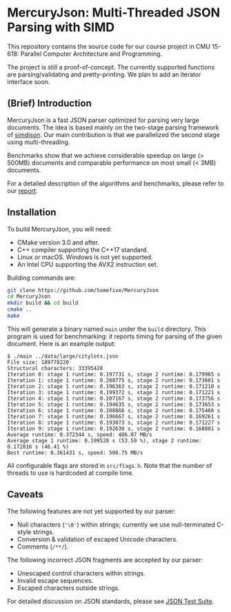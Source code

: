 # MercuryJson: Multi-Threaded JSON Parsing with SIMD

This repository contains the source code for our course project in CMU 15-618: Parallel Computer Architecture and Programming.

The project is still a proof-of-concept. The currently supported functions are parsing/validating and pretty-printing. We plan to add an iterator interface soon. 

## (Brief) Introduction

MercuryJson is a fast JSON parser optimized for parsing very large documents. The idea is based mainly on the two-stage parsing framework of [simdjson](https://github.com/lemire/simdjson). Our main contribution is that we parallelized the second stage using multi-threading.

Benchmarks show that we achieve considerable speedup on large (> 500MB) documents and comparable performance on most small (< 3MB) documents.

For a detailed description of the algorithms and benchmarks, please refer to our [report](https://github.com/Somefive/MercuryJson/blob/master/report/report.pdf).

## Installation

To build MercuryJson, you will need:

- CMake version 3.0 and after.
- C++ compiler supporting the C++17 standard.
- Linux or macOS. Windows is not yet supported.
- An Intel CPU supporting the AVX2 instruction set.

Building commands are:

```bash
git clone https://github.com/Somefive/MercuryJson
cd MercuryJson
mkdir build && cd build
cmake ..
make
```

This will generate a binary named `main` under the `build` directory. This program is used for benchmarking: it reports timing for parsing of the given document. Here is an example output:

```
$ ./main ../data/large/citylots.json
File size: 189778220
Structural characters: 33395428
Iteration 0: stage 1 runtime: 0.197731 s, stage 2 runtime: 0.179965 s
Iteration 1: stage 1 runtime: 0.208775 s, stage 2 runtime: 0.173601 s
Iteration 2: stage 1 runtime: 0.196363 s, stage 2 runtime: 0.171210 s
Iteration 3: stage 1 runtime: 0.199372 s, stage 2 runtime: 0.171221 s
Iteration 4: stage 1 runtime: 0.207167 s, stage 2 runtime: 0.173756 s
Iteration 5: stage 1 runtime: 0.194635 s, stage 2 runtime: 0.173653 s
Iteration 6: stage 1 runtime: 0.208866 s, stage 2 runtime: 0.175466 s
Iteration 7: stage 1 runtime: 0.196667 s, stage 2 runtime: 0.169261 s
Iteration 8: stage 1 runtime: 0.193073 s, stage 2 runtime: 0.171227 s
Iteration 9: stage 1 runtime: 0.192630 s, stage 2 runtime: 0.168801 s
Average runtime: 0.372344 s, speed: 486.07 MB/s
Average stage 1 runtime: 0.199528 s (53.59 %), stage 2 runtime: 0.172816 s (46.41 %)
Best runtime: 0.361431 s, speed: 500.75 MB/s
```

All configurable flags are stored in `src/flags.h`. Note that the number of threads to use is hardcoded at compile time.

## Caveats

The following features are not yet supported by our parser:

- Null characters (`'\0'`) within strings; currently we use null-terminated C-style strings.
- Conversion & validation of escaped Unicode characters.
- Comments (`/**/`).

The following incorrect JSON fragments are accepted by our parser:

- Unescaped control characters within strings.
- Invalid escape sequences.
- Escaped characters outside strings.

For detailed discussion on JSON standards, please see [JSON Test Suite](https://github.com/nst/JSONTestSuite).
